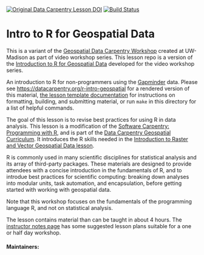 [![Original Data Carpentry Lesson DOI](https://zenodo.org/badge/128225991.svg)](https://zenodo.org/badge/latestdoi/128225991)
[![Build Status](https://travis-ci.org/UW-Madison-DataScience/r-intro-geospatial.svg?branch=master)](https://travis-ci.org/github/UW-Madison-DataScience/r-intro-geospatial)

# Intro to R for Geospatial Data

This is a variant of the [Geospatial Data Carpentry Workshop](https://datacarpentry.org/geospatial-workshop/) created at UW-Madison as part of video workshop series.
This lesson repo is a version of the [Introduction to R for Geospatial Data](https://datacarpentry.org/r-intro-geospatial/) developed for the video workshop series.

<!-- TODO: Update first pararaph of the introduction if they data changes -->

An introduction to R for non-programmers using the [Gapminder][gapminder] data.
Please see <https://datacarpentry.org/r-intro-geospatial> for a rendered
 version of this material,
[the lesson template documentation][lesson-example]
for instructions on formatting, building, and submitting material,
or run `make` in this directory for a list of helpful commands.

The goal of this lesson is to revise best practices for using R in data
 analysis. This lesson is a modification of the [Software Carpentry: Programming with R](https://swcarpentry.github.io/r-novice-gapminder), and is part of the [Data Carpentry Geospatial Curriculum](https://datacarpentry.org/geospatial-workshop/). It introduces the R skills needed in the [Introduction to Raster and Vector Geospatial Data lesson](https://datacarpentry.org/r-raster-vector-geospatial).
 
R is commonly used in many scientific disciplines for statistical analysis and
 its array of third-party packages. These materials are designed to provide
 attendees with a concise introduction in the fundamentals of R, and to introdue
 best practices for scientific computing: breaking down analyses into modular
 units, task automation, and encapsulation, before getting started with working
 with geospatial data.

Note that this workshop focuses on the fundamentals of the programming
language R, and not on statistical analysis.

The lesson contains material than can be taught in about 4 hours. The
[instructor notes
page](https://datacarpentry.org/r-intro-geospatial/guide/index.html) has some
suggested lesson plans suitable for a one or half day workshop.

#### Maintainers:


[gapminder]: http://www.gapminder.org/
[lesson-example]: https://carpentries.github.io/lesson-example
